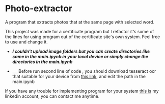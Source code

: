 # Photo-extractor
A program that extracts photos that at the same page with selected word.

This project was made for a certificate program but I refactor it's some of the lines for using program out of the certificate site's own system. Feel free to use and change it. 

* ___I couldn't upload image folders but you can create directories like same in the main.ipynb in your local device or simply change the directories in the main.ipynb___

* ___Before run <span title="pytesseract.pytesseract.tesseract_cmd = 'src/tesseract_documents/tesseract.exe'">second line of code</span> , you should download tesseract ocr that suitable for your device from [this link](https://github.com/UB-Mannheim/tesseract/wiki), and edit the path in the main.ipynb

If you have any trouble for implementing program for your system [this is](https://www.linkedin.com/in/emircanduzenli/) my linkedin account, you can contact me anytime.

